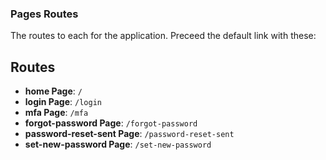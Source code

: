 ### Pages Routes
The routes to each for the application. 
Preceed the default link with these:
## Routes
- **home Page**: `/`
- **login Page**: `/login`
- **mfa Page**: `/mfa`
- **forgot-password Page**: `/forgot-password`
- **password-reset-sent Page**: `/password-reset-sent`
- **set-new-password Page**: `/set-new-password`